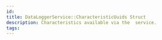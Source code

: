 ```yaml
---
id: 
title: DataLoggerService::CharacteristicUuids Struct
description: Characteristics available via the  service.
tags:
---
```

